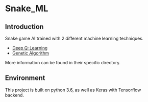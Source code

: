 # Snake_ML

## Introduction

Snake game AI trained with 2 different machine learning techniques.

* [Deep Q-Learning](https://github.com/KokJianYu/Snake_ML/tree/master/DeepQ)
* [Genetic Algorithm](https://github.com/KokJianYu/Snake_ML/tree/master/Genetic)

More information can be found in their specific directory.

## Environment
This project is built on python 3.6, as well as Keras with Tensorflow backend. 
